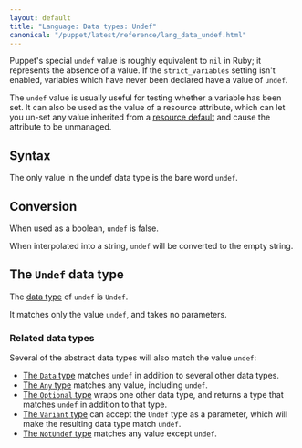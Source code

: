 ```yaml
---
layout: default
title: "Language: Data types: Undef"
canonical: "/puppet/latest/reference/lang_data_undef.html"
---
```



[resourcedefault]: ./lang_defaults.html
[data type]: ./lang_data_type.html
[data]: ./lang_data_abstract.html#data
[any]: ./lang_data_abstract.html#any
[optional]: ./lang_data_abstract.html#optional
[variant]: ./lang_data_abstract.html#variant
[notundef]: ./lang_data_abstract.html#notundef

Puppet's special `undef` value is roughly equivalent to `nil` in Ruby; it represents the absence of a value. If the `strict_variables` setting isn't enabled, variables which have never been declared have a value of `undef`.

The `undef` value is usually useful for testing whether a variable has been set. It can also be used as the value of a resource attribute, which can let you un-set any value inherited from a [resource default][resourcedefault] and cause the attribute to be unmanaged.

## Syntax

The only value in the undef data type is the bare word `undef`.

## Conversion

When used as a boolean, `undef` is false.

When interpolated into a string, `undef` will be converted to the empty string.

## The `Undef` data type

The [data type][] of `undef` is `Undef`.

It matches only the value `undef`, and takes no parameters.


### Related data types

Several of the abstract data types will also match the value `undef`:

* [The `Data` type][data] matches `undef` in addition to several other data types.
* [The `Any` type][any] matches any value, including `undef`.
* [The `Optional` type][optional] wraps one other data type, and returns a type that matches `undef` in addition to that type.
* [The `Variant` type][variant] can accept the `Undef` type as a parameter, which will make the resulting data type match `undef`.
* [The `NotUndef` type][notundef] matches any value except `undef`.
